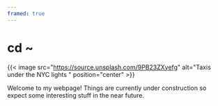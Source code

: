 ```yaml
---
framed: true
---
```

# cd ~

{{< image src="https://source.unsplash.com/9PB23ZXyefg" alt="Taxis under the NYC lights " position="center" >}}

Welcome to my webpage! Things are currently under construction so expect some interesting stuff in the near future.
